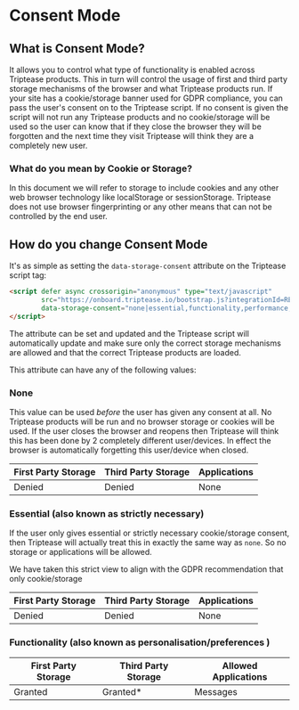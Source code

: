 # Consent Mode

## What is Consent Mode?

It allows you to control what type of functionality is enabled across Triptease products. This in turn will control the 
usage of first and third party storage mechanisms of the browser and what Triptease products run.
If your site has a cookie/storage banner used for GDPR compliance, you can pass the user's consent on to the Triptease script.
If no consent is given the script will not run any Triptease products and no cookie/storage will be used so the user can know
that if they close the browser they will be forgotten and the next time they visit Triptease will think they are a completely new user.

### What do you mean by Cookie or Storage?

In this document we will refer to storage to include cookies and any other web browser technology like localStorage or sessionStorage.
Triptease does not use browser fingerprinting or any other means that can not be controlled by the end user. 

## How do you change Consent Mode

It's as simple as setting the `data-storage-consent` attribute on the Triptease script tag:

```html
<script defer async crossorigin="anonymous" type="text/javascript"
        src="https://onboard.triptease.io/bootstrap.js?integrationId=REPLACE_ME"
        data-storage-consent="none|essential,functionality,performance,advertising|all">
</script>
```

The attribute can be set and updated and the Triptease script will automatically update and make sure only the correct 
storage mechanisms are allowed and that the correct Triptease products are loaded. 

This attribute can have any of the following values: 

### None

This value can be used *before* the user has given any consent at all. No Triptease products will be run and no browser
storage or cookies will be used. If the user closes the browser and reopens then Triptease will think this has been done
by 2 completely different user/devices. In effect the browser is automatically forgetting this user/device when closed.

| First Party Storage | Third Party Storage | Applications |
|---------------------|---------------------|--------------|
| Denied              | Denied              | None         |



### Essential (also known as strictly necessary)

If the user only gives essential or strictly necessary cookie/storage consent, then Triptease will actually treat this 
in exactly the same way as `none`. So no storage or applications will be allowed. 

We have taken this strict view to align with the GDPR recommendation that only cookie/storage   

| First Party Storage | Third Party Storage | Applications |
|---------------------|---------------------|--------------|
| Denied              | Denied              | None         |

### Functionality (also known as personalisation/preferences )


| First Party Storage | Third Party Storage | Allowed Applications |
|---------------------|---------------------|----------------------|
| Granted             | Granted*            | Messages             |